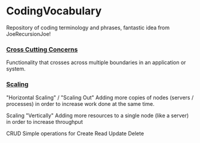# CodingVocabulary
Repository of coding terminology and phrases, fantastic idea from JoeRecursionJoe!

### [Cross Cutting Concerns](https://stackoverflow.com/questions/23700540/cross-cutting-concern-example)
Functionality that crosses across multiple boundaries in an application or system.


### [Scaling](https://en.wikipedia.org/wiki/Scalability#Database_scalability)

"Horizontal Scaling" / "Scaling Out" Adding more copies of nodes (servers / processes) in order to increase work done at the same time.

Scaling "Vertically" Adding more resources to a single node (like a server) in order to increase throughput

CRUD
Simple operations for Create Read Update Delete
